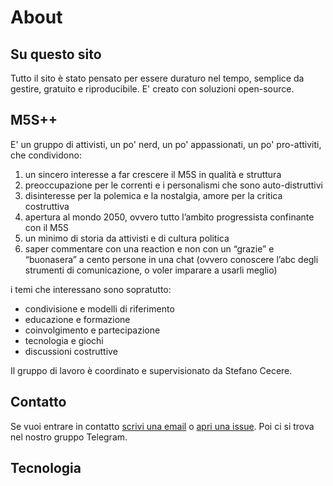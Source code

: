 # About

## Su questo sito
Tutto il sito è stato pensato per essere duraturo nel tempo, semplice da gestire, gratuito e riproducibile. E' creato con soluzioni open-source.

## M5S++
E' un gruppo di attivisti, un po' nerd, un po' appassionati, un po' pro-attiviti, che condividono:
1. un sincero interesse a far crescere il M5S in qualità e struttura
2. preoccupazione per le correnti e i personalismi che sono auto-distruttivi
3. disinteresse per la polemica e la nostalgia, amore per la critica costruttiva
4. apertura al mondo 2050, ovvero tutto l’ambito progressista confinante con il M5S
5. un minimo di storia da attivisti e di cultura politica
6. saper commentare con una reaction e non con un “grazie” e “buonasera” a cento persone in una chat (ovvero conoscere l’abc degli strumenti di comunicazione, o voler imparare a usarli meglio)

i temi che interessano sono sopratutto:
- condivisione e modelli di riferimento
- educazione e formazione
- coinvolgimento e partecipazione
- tecnologia e giochi
- discussioni costruttive

Il gruppo di lavoro è coordinato e supervisionato da Stefano Cecere.

## Contatto
Se vuoi entrare in contatto [scrivi una email](mailto:stefano.cecere@gmail.com) o [apri una issue](https://github.com/m5sx/m5sx.github.io/issues). Poi ci si trova nel nostro gruppo Telegram.

## Tecnologia
